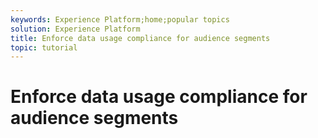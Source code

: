 ```yaml
---
keywords: Experience Platform;home;popular topics
solution: Experience Platform
title: Enforce data usage compliance for audience segments
topic: tutorial
---
```


# Enforce data usage compliance for audience segments